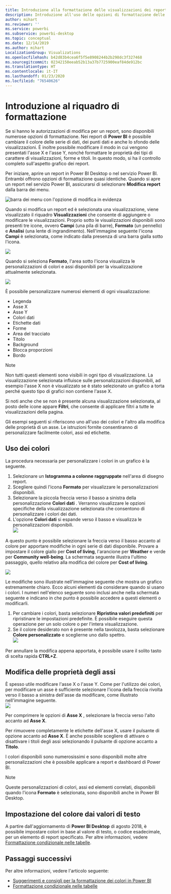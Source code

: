 ```yaml
---
title: Introduzione alla formattazione delle visualizzazioni dei report
description: Introduzione all'uso delle opzioni di formattazione delle visualizzazioni dei report
author: mihart
ms.reviewer: ''
ms.service: powerbi
ms.subservice: powerbi-desktop
ms.topic: conceptual
ms.date: 12/14/2019
ms.author: mihart
LocalizationGroup: Visualizations
ms.openlocfilehash: b42d83b4cea6f5f5e8908244b2b298dc3f327468
ms.sourcegitcommit: 02342150eeab52b13a37b7725900eaf84de912bc
ms.translationtype: HT
ms.contentlocale: it-IT
ms.lasthandoff: 01/23/2020
ms.locfileid: "76540626"
---
```

# <a name="getting-started-with-the-formatting-pane"></a>Introduzione al riquadro di formattazione
Se si hanno le autorizzazioni di modifica per un report, sono disponibili numerose opzioni di formattazione. Nei report di **Power BI** è possibile cambiare il colore delle serie di dati, dei punti dati e anche lo sfondo delle visualizzazioni. È inoltre possibile modificare il modo in cui vengono presentati l'asse X e l'asse Y, nonché formattare le proprietà dei tipi di carattere di visualizzazioni, forme e titoli. In questo modo, si ha il controllo completo sull'aspetto grafico dei report.

Per iniziare, aprire un report in Power BI Desktop o nel servizio Power BI. Entrambi offrono opzioni di formattazione quasi identiche. Quando si apre un report nel servizio Power BI, assicurarsi di selezionare **Modifica report** dalla barra dei menu.  

![barra dei menu con l'opzione di modifica in evidenza](media/service-getting-started-with-color-formatting-and-axis-properties/power-bi-edit.png)

Quando si modifica un report ed è selezionata una visualizzazione, viene visualizzato il riquadro **Visualizzazioni** che consente di aggiungere o modificare le visualizzazioni. Proprio sotto le visualizzazioni disponibili sono presenti tre icone, ovvero **Campi** (una pila di barre), **Formato** (un pennello) e **Analisi** (una lente di ingrandimento). Nell'immagine seguente l'icona **Campi** è selezionata, come indicato dalla presenza di una barra gialla sotto l'icona.

![](media/service-getting-started-with-color-formatting-and-axis-properties/gettingstartedcolor_2a.png)

Quando si seleziona **Formato**, l'area sotto l'icona visualizza le personalizzazioni di colori e assi disponibili per la visualizzazione attualmente selezionata.  

![](media/service-getting-started-with-color-formatting-and-axis-properties/gettingstartedcolor_3a.png)

È possibile personalizzare numerosi elementi di ogni visualizzazione:

* Legenda
* Asse X
* Asse Y
* Colori dati
* Etichette dati
* Forme
* Area del tracciato
* Titolo
* Background
* Blocca proporzioni
* Bordo

> [!NOTE]
>  
> Non tutti questi elementi sono visibili in ogni tipo di visualizzazione. La visualizzazione selezionata influisce sulle personalizzazioni disponibili, ad esempio l'asse X non è visualizzato se è stato selezionato un grafico a torta perché questo tipo di grafici non contiene l'asse X.

Si noti anche che se non è presente alcuna visualizzazione selezionata, al posto delle icone appare **Filtri**, che consente di applicare filtri a tutte le visualizzazioni della pagina.

Gli esempi seguenti si riferiscono uno all'uso dei colori e l'altro alla modifica delle proprietà di un asse. Le istruzioni fornite consentiranno di personalizzare facilmente colori, assi ed etichette.

## <a name="working-with-colors"></a>Uso dei colori

La procedura necessaria per personalizzare i colori in un grafico è la seguente.

1. Selezionare un **Istogramma a colonne raggruppate** nell'area di disegno report.
2. Scegliere quindi l'icona **Formato** per visualizzare le personalizzazioni disponibili.
3. Selezionare la piccola freccia verso il basso a sinistra della personalizzazione **Colori dati** . Verranno visualizzare le opzioni specifiche della visualizzazione selezionata che consentono di personalizzare i colori dei dati.
4. L'opzione **Colori dati** si espande verso il basso e visualizza le personalizzazioni disponibili.  
   ![](media/service-getting-started-with-color-formatting-and-axis-properties/gettingstartedcolor_4a.png)

A questo punto è possibile selezionare la freccia verso il basso accanto al colore per apportare modifiche in ogni serie di dati disponibile. Provare a impostare il colore giallo per **Cost of living**, l'arancione per **Weather** e verde per **Community well-being**. La schermata seguente illustra l'ultimo passaggio, quello relativo alla modifica del colore per **Cost of living**.  

![](media/service-getting-started-with-color-formatting-and-axis-properties/gettingstartedcolor_5a.png)

Le modifiche sono illustrate nell'immagine seguente che mostra un grafico estremamente chiaro. Ecco alcuni elementi da considerare quando si usano i colori. I numeri nell'elenco seguente sono inclusi anche nella schermata seguente e indicano in che punto è possibile accedere a questi elementi o modificarli.

1. Per cambiare i colori, basta selezionare **Ripristina valori predefiniti** per ripristinare le impostazioni predefinite. È possibile eseguire questa operazione per un solo colore o per l'intera visualizzazione.
2. Se il colore desiderato non è presente nella tavolozza, basta selezionare **Colore personalizzato** e sceglierne uno dallo spettro.  
   ![](media/service-getting-started-with-color-formatting-and-axis-properties/gettingstartedcolor_6a.png)

Per annullare la modifica appena apportata, è possibile usare il solito tasto di scelta rapida **CTRL+Z**.

## <a name="changing-axis-properties"></a>Modifica delle proprietà degli assi

È spesso utile modificare l'asse X o l'asse Y. Come per l'utilizzo dei colori, per modificare un asse è sufficiente selezionare l'icona della freccia rivolta verso il basso a sinistra dell'asse da modificare, come illustrato nell'immagine seguente.  
![](media/service-getting-started-with-color-formatting-and-axis-properties/gettingstartedcolor_7a.png)

Per comprimere le opzioni di **Asse X** , selezionare la freccia verso l'alto accanto ad **Asse X**.

Per rimuovere completamente le etichette dell'asse X, usare il pulsante di opzione accanto ad **Asse X**. È anche possibile scegliere di attivare o disattivare i titoli degli assi selezionando il pulsante di opzione accanto a **Titolo**.  

I colori disponibili sono numerosissimi e sono disponibili molte altre personalizzazioni che è possibile applicare a report e dashboard di Power BI.

> [!NOTE]
>  
> Queste personalizzazioni di colori, assi ed elementi correlati, disponibili quando l'icona **Formato** è selezionata, sono disponibili anche in Power BI Desktop.

## <a name="setting-color-from-text-values"></a>Impostazione del colore dai valori di testo

A partire dall'aggiornamento di **Power BI Desktop** di agosto 2018, è possibile impostare colori in base al valore di testo, o codice esadecimale, per un elemento di report specificato. Per altre informazioni, vedere [Formattazione condizionale nelle tabelle](../desktop-conditional-table-formatting.md).


## <a name="next-steps"></a>Passaggi successivi
Per altre informazioni, vedere l'articolo seguente:  

* [Suggerimenti e consigli per la formattazione dei colori in Power BI](service-tips-and-tricks-for-color-formatting.md)  
* [Formattazione condizionale nelle tabelle](../desktop-conditional-table-formatting.md)


